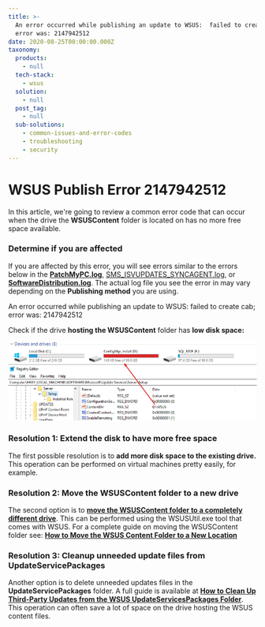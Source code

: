 ```yaml
---
title: >-
  An error occurred while publishing an update to WSUS:  failed to create cab;
  error was: 2147942512
date: 2020-08-25T00:00:00.000Z
taxonomy:
  products:
    - null
  tech-stack:
    - wsus
  solution:
    - null
  post_tag:
    - null
  sub-solutions:
    - common-issues-and-error-codes
    - troubleshooting
    - security
---
```


# WSUS Publish Error 2147942512

In this article, we're going to review a common error code that can occur when the drive the **WSUSContent** folder is located on has no more free space available.

### Determine if you are affected

If you are affected by this error, you will see errors similar to the errors below in the [**PatchMyPC.log**](https://patchmypc.com/collecting-log-files-for-patch-my-pc-support#publishing-service-logs), [SMS\_ISVUPDATES\_SYNCAGENT.log](https://patchmypc.com/collecting-log-files-for-patch-my-pc-support#publishing-in-console-logs), or [**SoftwareDistribution.log**](https://patchmypc.com/collecting-log-files-for-patch-my-pc-support#publishing-service-logs). The actual log file you see the error in may vary depending on the **Publishing method** you are using.

An error occurred while publishing an update to WSUS: failed to create cab; error was: 2147942512

Check if the drive **hosting the WSUSContent** folder has **low disk space:**

![WSUS Drive with Low Disk Space](../../_images/wsus-content-drive-low-disk-space.png)

### Resolution 1: Extend the disk to have more free space

The first possible resolution is to **add more disk space to the existing drive.** This operation can be performed on virtual machines pretty easily, for example.&#x20;

### Resolution 2: Move the WSUSContent folder to a new drive

The second option is to [**move the WSUSContent folder to a completely different drive**](https://patchmypc.com/how-to-move-the-wsus-content-folder-to-a-new-location). This can be performed using the WSUSUtil.exe tool that comes with WSUS. For a complete guide on moving the WSUSContent folder see: [**How to Move the WSUS Content Folder to a New Location**](../../how-to-move-the-wsus-content-folder-to-a-new-location/)

### Resolution 3: Cleanup unneeded update files from UpdateServicePackages&#x20;

Another option is to delete unneeded updates files in the **UpdateServicePackages** folder. A full guide is available at [**How to Clean Up Third-Party Updates from the WSUS UpdateServicesPackages Folder**](https://patchmypc.com/clean-up-third-party-updates-from-the-wsus-updateservicespackages-folder). This operation can often save a lot of space on the drive hosting the WSUS content files.
